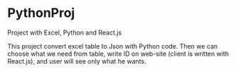 # PythonProj
Project with Excel, Python and React.js

This project convert excel table to Json with Python code.
Then we can choose what we need from table, write ID on web-site (client is written with React.js), and user will see only what he wants.

